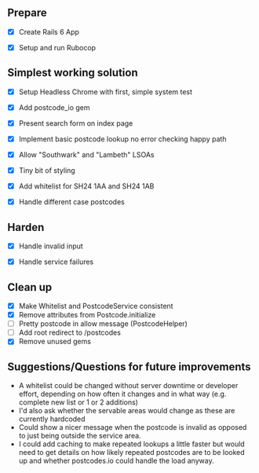 ## Prepare

- [x] Create Rails 6 App
- [x] Setup and run Rubocop


## Simplest working solution

- [x] Setup Headless Chrome with first, simple system test
- [x] Add postcode_io gem
- [x] Present search form on index page
- [x] Implement basic postcode lookup no error checking happy path
- [x] Allow "Southwark" and "Lambeth" LSOAs
- [x] Tiny bit of styling
- [x] Add whitelist for SH24 1AA and SH24 1AB
- [x] Handle different case postcodes


## Harden

- [x] Handle invalid input
- [x] Handle service failures


## Clean up

- [x] Make Whitelist and PostcodeService consistent
- [x] Remove attributes from Postcode.initialize
- [ ] Pretty postcode in allow message (PostcodeHelper)
- [ ] Add root redirect to /postcodes
- [x] Remove unused gems

## Suggestions/Questions for future improvements

- A whitelist could be changed without server downtime or developer effort,
  depending on how often it changes and in what way (e.g. complete new list or 1 or 2 additions)
- I'd also ask whether the servable areas would change as these are currently hardcoded
- Could show a nicer message when the postcode is invalid as opposed to just being outside the service area.
- I could add caching to make repeated lookups a little faster but would need to get details
  on how likely repeated postcodes are to be looked up and whether postcodes.io could handle
  the load anyway.
